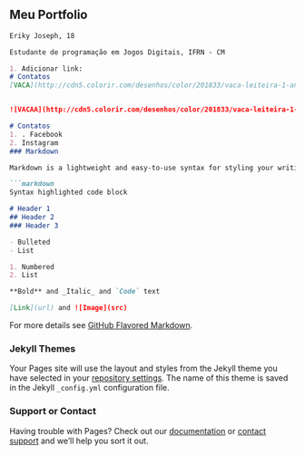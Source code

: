 ## Meu Portfolio 
```markdown
Eriky Joseph, 18

Estudante de programação em Jogos Digitais, IFRN - CM

1. Adicionar link: 
# Contatos
[VACA](http://cdn5.colorir.com/desenhos/color/201833/vaca-leiteira-1-animais-a-quinta-1483414.jpg)


![VACAA](http://cdn5.colorir.com/desenhos/color/201833/vaca-leiteira-1-animais-a-quinta-1483414.jpg)

# Contatos
1. . Facebook
2. Instagram 
### Markdown

Markdown is a lightweight and easy-to-use syntax for styling your writing. It includes conventions for

```markdown
Syntax highlighted code block

# Header 1
## Header 2
### Header 3

- Bulleted
- List

1. Numbered
2. List

**Bold** and _Italic_ and `Code` text

[Link](url) and ![Image](src)
```

For more details see [GitHub Flavored Markdown](https://guides.github.com/features/mastering-markdown/).

### Jekyll Themes

Your Pages site will use the layout and styles from the Jekyll theme you have selected in your [repository settings](https://github.com/erikyjoseph/erikyjoseph.github.io/settings). The name of this theme is saved in the Jekyll `_config.yml` configuration file.

### Support or Contact

Having trouble with Pages? Check out our [documentation](https://help.github.com/categories/github-pages-basics/) or [contact support](https://github.com/contact) and we’ll help you sort it out.
